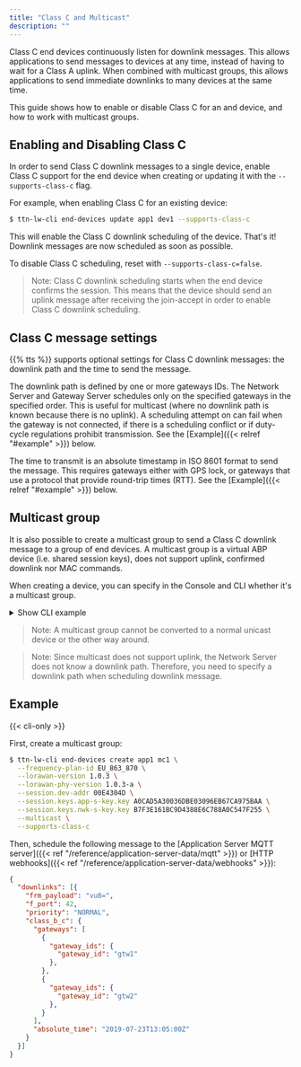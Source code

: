 ```yaml
---
title: "Class C and Multicast"
description: ""
---
```


Class C end devices continuously listen for downlink messages. This allows applications to send messages to devices at any time, instead of having to wait for a Class A uplink. When combined with multicast groups, this allows applications to send immediate downlinks to many devices at the same time.

This guide shows how to enable or disable Class C for an and device, and how to work with multicast groups.

<!--more-->

## Enabling and Disabling Class C

In order to send Class C downlink messages to a single device, enable Class C support for the end device when creating or updating it with the `--supports-class-c` flag.

For example, when enabling Class C for an existing device:

```bash
$ ttn-lw-cli end-devices update app1 dev1 --supports-class-c
```

This will enable the Class C downlink scheduling of the device. That's it! Downlink messages are now scheduled as soon as possible.

To disable Class C scheduling, reset with `--supports-class-c=false`.

>Note: Class C downlink scheduling starts when the end device confirms the session. This means that the device should send an uplink message after receiving the join-accept in order to enable Class C downlink scheduling.

## Class C message settings

{{% tts %}} supports optional settings for Class C downlink messages: the downlink path and the time to send the message.

The downlink path is defined by one or more gateways IDs. The Network Server and Gateway Server schedules only on the specified gateways in the specified order. This is useful for multicast (where no downlink path is known because there is no uplink). A scheduling attempt on can fail when the gateway is not connected, if there is a scheduling conflict or if duty-cycle regulations prohibit transmission. See the [Example]({{< relref "#example" >}}) below.

The time to transmit is an absolute timestamp in ISO 8601 format to send the message. This requires gateways either with GPS lock, or gateways that use a protocol that provide round-trip times (RTT). See the [Example]({{< relref "#example" >}}) below.

## Multicast group

It is also possible to create a multicast group to send a Class C downlink message to a group of end devices. A multicast group is a virtual ABP device (i.e. shared session keys), does not support uplink, confirmed downlink nor MAC commands.

When creating a device, you can specify in the Console and CLI whether it's a multicast group.

<details><summary>Show CLI example</summary>
```bash
$ ttn-lw-cli end-devices create app1 mc1 \
  --frequency-plan-id EU_863_870 \
  --lorawan-version 1.0.3 \
  --lorawan-phy-version 1.0.3-a \
  --session.dev-addr 00E4304D \
  --session.keys.app-s-key.key A0CAD5A30036DBE03096EB67CA975BAA \
  --session.keys.nwk-s-key.key B7F3E161BC9D4388E6C788A0C547F255 \
  --multicast \
  --supports-class-c
```
</details>

>Note: A multicast group cannot be converted to a normal unicast device or the other way around.

>Note: Since multicast does not support uplink, the Network Server does not know a downlink path. Therefore, you need to specify a downlink path when scheduling downlink message.

## Example

{{< cli-only >}}

First, create a multicast group:

```bash
$ ttn-lw-cli end-devices create app1 mc1 \
  --frequency-plan-id EU_863_870 \
  --lorawan-version 1.0.3 \
  --lorawan-phy-version 1.0.3-a \
  --session.dev-addr 00E4304D \
  --session.keys.app-s-key.key A0CAD5A30036DBE03096EB67CA975BAA \
  --session.keys.nwk-s-key.key B7F3E161BC9D4388E6C788A0C547F255 \
  --multicast \
  --supports-class-c
```

Then, schedule the following message to the [Application Server MQTT server]({{< ref "/reference/application-server-data/mqtt" >}}) or [HTTP webhooks]({{< ref "/reference/application-server-data/webhooks" >}}):

```json
{
  "downlinks": [{
    "frm_payload": "vu8=",
    "f_port": 42,
    "priority": "NORMAL",
    "class_b_c": {
      "gateways": [
        {
          "gateway_ids": {
            "gateway_id": "gtw1"
          },
        },
        {
          "gateway_ids": {
            "gateway_id": "gtw2"
          },
        }
      ],
      "absolute_time": "2019-07-23T13:05:00Z"
    }
  }]
}
```

